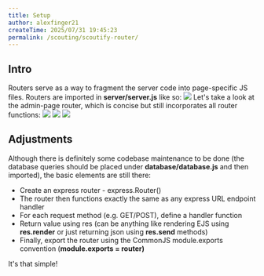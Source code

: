 ```yaml
---
title: Setup
author: alexfinger21
createTime: 2025/07/31 19:45:23
permalink: /scouting/scoutify-router/
---
```

## Intro

Routers serve as a way to fragment the server code into page-specific JS files. Routers are imported in **server/server.js** like so:
![](https://t9011117189.p.clickup-attachments.com/t9011117189/2f053ebf-b16a-49c8-8cd4-bfe1f8e798d5/image.png)
Let's take a look at the admin-page router, which is concise but still incorporates all router functions:
![](https://t9011117189.p.clickup-attachments.com/t9011117189/1ee81d18-b79f-4c85-a644-f95d75140b21/image.png)
![](https://t9011117189.p.clickup-attachments.com/t9011117189/153bae54-a4f6-4089-b5cf-ec22186a26f1/image.png)
![](https://t9011117189.p.clickup-attachments.com/t9011117189/116c66b1-f957-476a-ae83-ecbe5bf2388c/image.png)

## Adjustments

Although there is definitely some codebase maintenance to be done (the database queries should be placed under **database/database.js** and then imported), the basic elements are still there:
*   Create an express router - express.Router()
*   The router then functions exactly the same as any express URL endpoint handler
*   For each request method (e.g. GET/POST), define a handler function
*   Return value using res (can be anything like rendering EJS using **res.render** or just returning json using **res.send** methods)
*   Finally, export the router using the CommonJS module.exports convention (**module.exports = router)**

It's that simple!
